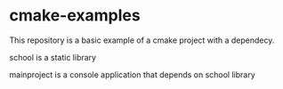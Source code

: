 # cmake-examples
This repository is a basic example of a cmake project with a dependecy.

school is a static library

mainproject is a console application that depends on school library